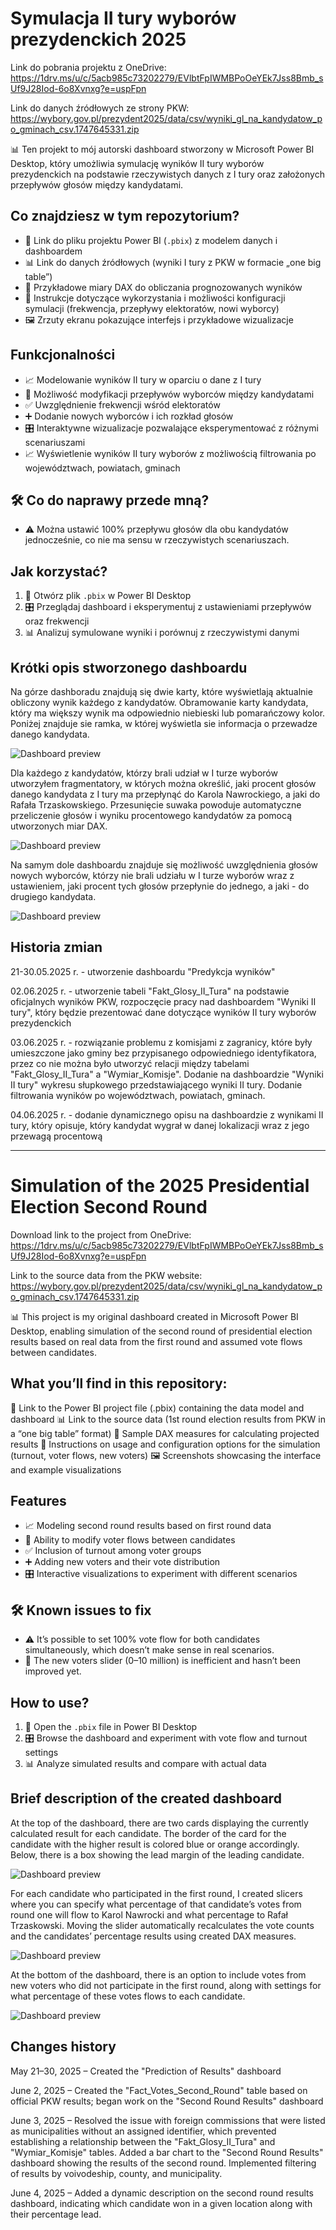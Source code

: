 # Symulacja II tury wyborów prezydenckich 2025

Link do pobrania projektu z OneDrive: https://1drv.ms/u/c/5acb985c73202279/EVlbtFpIWMBPoOeYEk7Jss8Bmb_sUf9J28Iod-6o8Xvnxg?e=uspFpn

Link do danych źródłowych ze strony PKW: https://wybory.gov.pl/prezydent2025/data/csv/wyniki_gl_na_kandydatow_po_gminach_csv.1747645331.zip

📊 Ten projekt to mój autorski dashboard stworzony w Microsoft Power BI Desktop, który umożliwia symulację wyników II tury wyborów prezydenckich na podstawie rzeczywistych danych z I tury oraz założonych przepływów głosów między kandydatami.

## Co znajdziesz w tym repozytorium?  
- 📁 Link do pliku projektu Power BI (`.pbix`) z modelem danych i dashboardem  
- 📊 Link do danych źródłowych (wyniki I tury z PKW w formacie „one big table”)  
- 🧮 Przykładowe miary DAX do obliczania prognozowanych wyników  
- 📖 Instrukcje dotyczące wykorzystania i możliwości konfiguracji symulacji (frekwencja, przepływy elektoratów, nowi wyborcy)  
- 🖼️ Zrzuty ekranu pokazujące interfejs i przykładowe wizualizacje  

## Funkcjonalności  
- 📈 Modelowanie wyników II tury w oparciu o dane z I tury  
- 🔄 Możliwość modyfikacji przepływów wyborców między kandydatami  
- ✅ Uwzględnienie frekwencji wśród elektoratów  
- ➕ Dodanie nowych wyborców i ich rozkład głosów  
- 🎛️ Interaktywne wizualizacje pozwalające eksperymentować z różnymi scenariuszami
- 📈 Wyświetlenie wyników II tury wyborów z możliwością filtrowania po województwach, powiatach, gminach

## 🛠️ Co do naprawy przede mną? 
- ⚠️ Można ustawić 100% przepływu głosów dla obu kandydatów jednocześnie, co nie ma sensu w rzeczywistych scenariuszach.  

## Jak korzystać?  
1. 📂 Otwórz plik `.pbix` w Power BI Desktop  
2. 🎛️ Przeglądaj dashboard i eksperymentuj z ustawieniami przepływów oraz frekwencji  
3. 📊 Analizuj symulowane wyniki i porównuj z rzeczywistymi danymi

## Krótki opis stworzonego dashboardu

Na górze dashboradu znajdują się dwie karty, które wyświetlają aktualnie obliczony wynik każdego z kandydatów.
Obramowanie karty kandydata, który ma większy wynik ma odpowiednio niebieski lub pomarańczowy kolor.
Poniżej znajduje sie ramka, w której wyświetla sie informacja o przewadze danego kandydata.

![Dashboard preview](1.png)

Dla każdego z kandydatów, którzy brali udział w I turze wyborów utworzyłem fragmentatory, w których można
określić, jaki procent głosów danego kandydata z I tury ma przepłynąć do Karola Nawrockiego, a jaki do
Rafała Trzaskowskiego. Przesunięcie suwaka powoduje automatyczne przeliczenie głosów i wyniku procentowego
kandydatów za pomocą utworzonych miar DAX.

![Dashboard preview](2.png)

Na samym dole dashboardu znajduje się możliwość uwzględnienia głosów nowych wyborców, którzy nie brali udziału
w I turze wyborów wraz z ustawieniem, jaki procent tych głosów przepłynie do jednego, a jaki - do drugiego kandydata.

![Dashboard preview](3.png)

## Historia zmian
21-30.05.2025 r. - utworzenie dashboardu "Predykcja wyników"

02.06.2025 r. - utworzenie tabeli "Fakt_Glosy_II_Tura" na podstawie oficjalnych wyników PKW, rozpoczęcie pracy nad dashboardem "Wyniki II tury",
który będzie prezentować dane dotyczące wyników II tury wyborów prezydenckich

03.06.2025 r. - rozwiązanie problemu z komisjami z zagranicy, które były umieszczone jako gminy bez przypisanego odpowiedniego
identyfikatora, przez co nie można było utworzyć relacji między tabelami "Fakt_Glosy_II_Tura" a "Wymiar_Komisje". 
Dodanie na dashboardzie "Wyniki II tury" wykresu słupkowego przedstawiającego wyniki II tury. 
Dodanie filtrowania wyników po województwach, powiatach, gminach. 

04.06.2025 r. - dodanie dynamicznego opisu na dashboardzie z wynikami II tury, który opisuje, który kandydat wygrał
w danej lokalizacji wraz z jego przewagą procentową

------------------------------------------------------------------------------------------------------------------------
# Simulation of the 2025 Presidential Election Second Round

Download link to the project from OneDrive: https://1drv.ms/u/c/5acb985c73202279/EVlbtFpIWMBPoOeYEk7Jss8Bmb_sUf9J28Iod-6o8Xvnxg?e=uspFpn

Link to the source data from the PKW website:
https://wybory.gov.pl/prezydent2025/data/csv/wyniki_gl_na_kandydatow_po_gminach_csv.1747645331.zip

📊 This project is my original dashboard created in Microsoft Power BI Desktop, enabling simulation of the second round of presidential election results based on real data from the first round and assumed vote flows between candidates.

## What you’ll find in this repository:
📁 Link to the Power BI project file (.pbix) containing the data model and dashboard
📊 Link to the source data (1st round election results from PKW in a “one big table” format)
🧮 Sample DAX measures for calculating projected results
📖 Instructions on usage and configuration options for the simulation (turnout, voter flows, new voters)
🖼️ Screenshots showcasing the interface and example visualizations

## Features  
- 📈 Modeling second round results based on first round data  
- 🔄 Ability to modify voter flows between candidates  
- ✅ Inclusion of turnout among voter groups  
- ➕ Adding new voters and their vote distribution  
- 🎛️ Interactive visualizations to experiment with different scenarios  

## 🛠️ Known issues to fix  
- ⚠️ It’s possible to set 100% vote flow for both candidates simultaneously, which doesn’t make sense in real scenarios.  
- 🔧 The new voters slider (0–10 million) is inefficient and hasn’t been improved yet.  

## How to use?  
1. 📂 Open the `.pbix` file in Power BI Desktop  
2. 🎛️ Browse the dashboard and experiment with vote flow and turnout settings  
3. 📊 Analyze simulated results and compare with actual data  

## Brief description of the created dashboard
At the top of the dashboard, there are two cards displaying the currently calculated result for each candidate.
The border of the card for the candidate with the higher result is colored blue or orange accordingly.
Below, there is a box showing the lead margin of the leading candidate.

![Dashboard preview](1.png)

For each candidate who participated in the first round, I created slicers where you can specify what percentage of that candidate’s votes from round one will flow to Karol Nawrocki and what percentage to Rafał Trzaskowski.
Moving the slider automatically recalculates the vote counts and the candidates’ percentage results using created DAX measures.

![Dashboard preview](2.png)

At the bottom of the dashboard, there is an option to include votes from new voters who did not participate in the first round, along with settings for what percentage of these votes flows to each candidate.

![Dashboard preview](3.png)

## Changes history
May 21–30, 2025 – Created the "Prediction of Results" dashboard

June 2, 2025 – Created the "Fact_Votes_Second_Round" table based on official PKW results; began work on the "Second Round Results" dashboard

June 3, 2025 – Resolved the issue with foreign commissions that were listed as municipalities without an assigned identifier, which prevented establishing a relationship between the "Fakt_Glosy_II_Tura" and "Wymiar_Komisje" tables.
Added a bar chart to the "Second Round Results" dashboard showing the results of the second round.
Implemented filtering of results by voivodeship, county, and municipality.

June 4, 2025 – Added a dynamic description on the second round results dashboard, indicating which candidate won in a given location along with their percentage lead.

